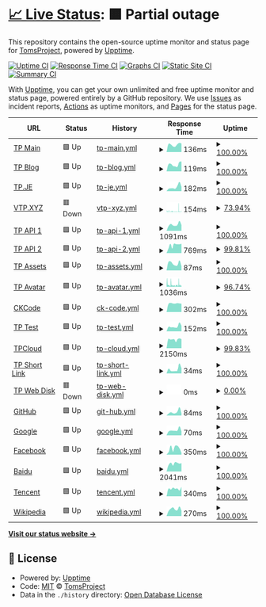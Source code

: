# [📈 Live Status](https://tp-uptime.vercel.app): <!--live status--> **🟧 Partial outage**

This repository contains the open-source uptime monitor and status page for [TomsProject](https://www.projectoms.com/), powered by [Upptime](https://github.com/upptime/upptime).

[![Uptime CI](https://github.com/TomsProject/uptime/workflows/Uptime%20CI/badge.svg)](https://github.com/TomsProject/uptime/actions?query=workflow%3A%22Uptime+CI%22)
[![Response Time CI](https://github.com/TomsProject/uptime/workflows/Response%20Time%20CI/badge.svg)](https://github.com/TomsProject/uptime/actions?query=workflow%3A%22Response+Time+CI%22)
[![Graphs CI](https://github.com/TomsProject/uptime/workflows/Graphs%20CI/badge.svg)](https://github.com/TomsProject/uptime/actions?query=workflow%3A%22Graphs+CI%22)
[![Static Site CI](https://github.com/TomsProject/uptime/workflows/Static%20Site%20CI/badge.svg)](https://github.com/TomsProject/uptime/actions?query=workflow%3A%22Static+Site+CI%22)
[![Summary CI](https://github.com/TomsProject/uptime/workflows/Summary%20CI/badge.svg)](https://github.com/TomsProject/uptime/actions?query=workflow%3A%22Summary+CI%22)

With [Upptime](https://upptime.js.org), you can get your own unlimited and free uptime monitor and status page, powered entirely by a GitHub repository. We use [Issues](https://github.com/TomsProject/uptime/issues) as incident reports, [Actions](https://github.com/TomsProject/uptime/actions) as uptime monitors, and [Pages](https://tp-uptime.vercel.app) for the status page.

<!--start: status pages-->
<!-- This summary is generated by Upptime (https://github.com/upptime/upptime) -->
<!-- Do not edit this manually, your changes will be overwritten -->
<!-- prettier-ignore -->
| URL | Status | History | Response Time | Uptime |
| --- | ------ | ------- | ------------- | ------ |
| <img alt="" src="https://favicons.githubusercontent.com/www.projectoms.com" height="13"> [TP Main](https://www.projectoms.com/pc/) | 🟩 Up | [tp-main.yml](https://github.com/TomsProject/uptime/commits/HEAD/history/tp-main.yml) | <details><summary><img alt="Response time graph" src="./graphs/tp-main/response-time-week.png" height="20"> 136ms</summary><br><a href="https://tp-uptime.vercel.app/history/tp-main"><img alt="Response time 256" src="https://img.shields.io/endpoint?url=https%3A%2F%2Fraw.githubusercontent.com%2FTomsProject%2Fuptime%2FHEAD%2Fapi%2Ftp-main%2Fresponse-time.json"></a><br><a href="https://tp-uptime.vercel.app/history/tp-main"><img alt="24-hour response time 166" src="https://img.shields.io/endpoint?url=https%3A%2F%2Fraw.githubusercontent.com%2FTomsProject%2Fuptime%2FHEAD%2Fapi%2Ftp-main%2Fresponse-time-day.json"></a><br><a href="https://tp-uptime.vercel.app/history/tp-main"><img alt="7-day response time 136" src="https://img.shields.io/endpoint?url=https%3A%2F%2Fraw.githubusercontent.com%2FTomsProject%2Fuptime%2FHEAD%2Fapi%2Ftp-main%2Fresponse-time-week.json"></a><br><a href="https://tp-uptime.vercel.app/history/tp-main"><img alt="30-day response time 165" src="https://img.shields.io/endpoint?url=https%3A%2F%2Fraw.githubusercontent.com%2FTomsProject%2Fuptime%2FHEAD%2Fapi%2Ftp-main%2Fresponse-time-month.json"></a><br><a href="https://tp-uptime.vercel.app/history/tp-main"><img alt="1-year response time 256" src="https://img.shields.io/endpoint?url=https%3A%2F%2Fraw.githubusercontent.com%2FTomsProject%2Fuptime%2FHEAD%2Fapi%2Ftp-main%2Fresponse-time-year.json"></a></details> | <details><summary><a href="https://tp-uptime.vercel.app/history/tp-main">100.00%</a></summary><a href="https://tp-uptime.vercel.app/history/tp-main"><img alt="All-time uptime 99.68%" src="https://img.shields.io/endpoint?url=https%3A%2F%2Fraw.githubusercontent.com%2FTomsProject%2Fuptime%2FHEAD%2Fapi%2Ftp-main%2Fuptime.json"></a><br><a href="https://tp-uptime.vercel.app/history/tp-main"><img alt="24-hour uptime 100.00%" src="https://img.shields.io/endpoint?url=https%3A%2F%2Fraw.githubusercontent.com%2FTomsProject%2Fuptime%2FHEAD%2Fapi%2Ftp-main%2Fuptime-day.json"></a><br><a href="https://tp-uptime.vercel.app/history/tp-main"><img alt="7-day uptime 100.00%" src="https://img.shields.io/endpoint?url=https%3A%2F%2Fraw.githubusercontent.com%2FTomsProject%2Fuptime%2FHEAD%2Fapi%2Ftp-main%2Fuptime-week.json"></a><br><a href="https://tp-uptime.vercel.app/history/tp-main"><img alt="30-day uptime 100.00%" src="https://img.shields.io/endpoint?url=https%3A%2F%2Fraw.githubusercontent.com%2FTomsProject%2Fuptime%2FHEAD%2Fapi%2Ftp-main%2Fuptime-month.json"></a><br><a href="https://tp-uptime.vercel.app/history/tp-main"><img alt="1-year uptime 99.68%" src="https://img.shields.io/endpoint?url=https%3A%2F%2Fraw.githubusercontent.com%2FTomsProject%2Fuptime%2FHEAD%2Fapi%2Ftp-main%2Fuptime-year.json"></a></details>
| <img alt="" src="https://favicons.githubusercontent.com/blog.projectoms.com" height="13"> [TP Blog](https://blog.projectoms.com/) | 🟩 Up | [tp-blog.yml](https://github.com/TomsProject/uptime/commits/HEAD/history/tp-blog.yml) | <details><summary><img alt="Response time graph" src="./graphs/tp-blog/response-time-week.png" height="20"> 119ms</summary><br><a href="https://tp-uptime.vercel.app/history/tp-blog"><img alt="Response time 285" src="https://img.shields.io/endpoint?url=https%3A%2F%2Fraw.githubusercontent.com%2FTomsProject%2Fuptime%2FHEAD%2Fapi%2Ftp-blog%2Fresponse-time.json"></a><br><a href="https://tp-uptime.vercel.app/history/tp-blog"><img alt="24-hour response time 171" src="https://img.shields.io/endpoint?url=https%3A%2F%2Fraw.githubusercontent.com%2FTomsProject%2Fuptime%2FHEAD%2Fapi%2Ftp-blog%2Fresponse-time-day.json"></a><br><a href="https://tp-uptime.vercel.app/history/tp-blog"><img alt="7-day response time 119" src="https://img.shields.io/endpoint?url=https%3A%2F%2Fraw.githubusercontent.com%2FTomsProject%2Fuptime%2FHEAD%2Fapi%2Ftp-blog%2Fresponse-time-week.json"></a><br><a href="https://tp-uptime.vercel.app/history/tp-blog"><img alt="30-day response time 186" src="https://img.shields.io/endpoint?url=https%3A%2F%2Fraw.githubusercontent.com%2FTomsProject%2Fuptime%2FHEAD%2Fapi%2Ftp-blog%2Fresponse-time-month.json"></a><br><a href="https://tp-uptime.vercel.app/history/tp-blog"><img alt="1-year response time 285" src="https://img.shields.io/endpoint?url=https%3A%2F%2Fraw.githubusercontent.com%2FTomsProject%2Fuptime%2FHEAD%2Fapi%2Ftp-blog%2Fresponse-time-year.json"></a></details> | <details><summary><a href="https://tp-uptime.vercel.app/history/tp-blog">100.00%</a></summary><a href="https://tp-uptime.vercel.app/history/tp-blog"><img alt="All-time uptime 99.68%" src="https://img.shields.io/endpoint?url=https%3A%2F%2Fraw.githubusercontent.com%2FTomsProject%2Fuptime%2FHEAD%2Fapi%2Ftp-blog%2Fuptime.json"></a><br><a href="https://tp-uptime.vercel.app/history/tp-blog"><img alt="24-hour uptime 100.00%" src="https://img.shields.io/endpoint?url=https%3A%2F%2Fraw.githubusercontent.com%2FTomsProject%2Fuptime%2FHEAD%2Fapi%2Ftp-blog%2Fuptime-day.json"></a><br><a href="https://tp-uptime.vercel.app/history/tp-blog"><img alt="7-day uptime 100.00%" src="https://img.shields.io/endpoint?url=https%3A%2F%2Fraw.githubusercontent.com%2FTomsProject%2Fuptime%2FHEAD%2Fapi%2Ftp-blog%2Fuptime-week.json"></a><br><a href="https://tp-uptime.vercel.app/history/tp-blog"><img alt="30-day uptime 100.00%" src="https://img.shields.io/endpoint?url=https%3A%2F%2Fraw.githubusercontent.com%2FTomsProject%2Fuptime%2FHEAD%2Fapi%2Ftp-blog%2Fuptime-month.json"></a><br><a href="https://tp-uptime.vercel.app/history/tp-blog"><img alt="1-year uptime 99.68%" src="https://img.shields.io/endpoint?url=https%3A%2F%2Fraw.githubusercontent.com%2FTomsProject%2Fuptime%2FHEAD%2Fapi%2Ftp-blog%2Fuptime-year.json"></a></details>
| <img alt="" src="https://favicons.githubusercontent.com/tp.je" height="13"> [TP.JE](https://tp.je/) | 🟩 Up | [tp-je.yml](https://github.com/TomsProject/uptime/commits/HEAD/history/tp-je.yml) | <details><summary><img alt="Response time graph" src="./graphs/tp-je/response-time-week.png" height="20"> 182ms</summary><br><a href="https://tp-uptime.vercel.app/history/tp-je"><img alt="Response time 211" src="https://img.shields.io/endpoint?url=https%3A%2F%2Fraw.githubusercontent.com%2FTomsProject%2Fuptime%2FHEAD%2Fapi%2Ftp-je%2Fresponse-time.json"></a><br><a href="https://tp-uptime.vercel.app/history/tp-je"><img alt="24-hour response time 358" src="https://img.shields.io/endpoint?url=https%3A%2F%2Fraw.githubusercontent.com%2FTomsProject%2Fuptime%2FHEAD%2Fapi%2Ftp-je%2Fresponse-time-day.json"></a><br><a href="https://tp-uptime.vercel.app/history/tp-je"><img alt="7-day response time 182" src="https://img.shields.io/endpoint?url=https%3A%2F%2Fraw.githubusercontent.com%2FTomsProject%2Fuptime%2FHEAD%2Fapi%2Ftp-je%2Fresponse-time-week.json"></a><br><a href="https://tp-uptime.vercel.app/history/tp-je"><img alt="30-day response time 162" src="https://img.shields.io/endpoint?url=https%3A%2F%2Fraw.githubusercontent.com%2FTomsProject%2Fuptime%2FHEAD%2Fapi%2Ftp-je%2Fresponse-time-month.json"></a><br><a href="https://tp-uptime.vercel.app/history/tp-je"><img alt="1-year response time 211" src="https://img.shields.io/endpoint?url=https%3A%2F%2Fraw.githubusercontent.com%2FTomsProject%2Fuptime%2FHEAD%2Fapi%2Ftp-je%2Fresponse-time-year.json"></a></details> | <details><summary><a href="https://tp-uptime.vercel.app/history/tp-je">100.00%</a></summary><a href="https://tp-uptime.vercel.app/history/tp-je"><img alt="All-time uptime 99.98%" src="https://img.shields.io/endpoint?url=https%3A%2F%2Fraw.githubusercontent.com%2FTomsProject%2Fuptime%2FHEAD%2Fapi%2Ftp-je%2Fuptime.json"></a><br><a href="https://tp-uptime.vercel.app/history/tp-je"><img alt="24-hour uptime 100.00%" src="https://img.shields.io/endpoint?url=https%3A%2F%2Fraw.githubusercontent.com%2FTomsProject%2Fuptime%2FHEAD%2Fapi%2Ftp-je%2Fuptime-day.json"></a><br><a href="https://tp-uptime.vercel.app/history/tp-je"><img alt="7-day uptime 100.00%" src="https://img.shields.io/endpoint?url=https%3A%2F%2Fraw.githubusercontent.com%2FTomsProject%2Fuptime%2FHEAD%2Fapi%2Ftp-je%2Fuptime-week.json"></a><br><a href="https://tp-uptime.vercel.app/history/tp-je"><img alt="30-day uptime 100.00%" src="https://img.shields.io/endpoint?url=https%3A%2F%2Fraw.githubusercontent.com%2FTomsProject%2Fuptime%2FHEAD%2Fapi%2Ftp-je%2Fuptime-month.json"></a><br><a href="https://tp-uptime.vercel.app/history/tp-je"><img alt="1-year uptime 99.98%" src="https://img.shields.io/endpoint?url=https%3A%2F%2Fraw.githubusercontent.com%2FTomsProject%2Fuptime%2FHEAD%2Fapi%2Ftp-je%2Fuptime-year.json"></a></details>
| <img alt="" src="https://favicons.githubusercontent.com/vtp.xyz" height="13"> [VTP.XYZ](https://vtp.xyz/) | 🟥 Down | [vtp-xyz.yml](https://github.com/TomsProject/uptime/commits/HEAD/history/vtp-xyz.yml) | <details><summary><img alt="Response time graph" src="./graphs/vtp-xyz/response-time-week.png" height="20"> 154ms</summary><br><a href="https://tp-uptime.vercel.app/history/vtp-xyz"><img alt="Response time 193" src="https://img.shields.io/endpoint?url=https%3A%2F%2Fraw.githubusercontent.com%2FTomsProject%2Fuptime%2FHEAD%2Fapi%2Fvtp-xyz%2Fresponse-time.json"></a><br><a href="https://tp-uptime.vercel.app/history/vtp-xyz"><img alt="24-hour response time 160" src="https://img.shields.io/endpoint?url=https%3A%2F%2Fraw.githubusercontent.com%2FTomsProject%2Fuptime%2FHEAD%2Fapi%2Fvtp-xyz%2Fresponse-time-day.json"></a><br><a href="https://tp-uptime.vercel.app/history/vtp-xyz"><img alt="7-day response time 154" src="https://img.shields.io/endpoint?url=https%3A%2F%2Fraw.githubusercontent.com%2FTomsProject%2Fuptime%2FHEAD%2Fapi%2Fvtp-xyz%2Fresponse-time-week.json"></a><br><a href="https://tp-uptime.vercel.app/history/vtp-xyz"><img alt="30-day response time 123" src="https://img.shields.io/endpoint?url=https%3A%2F%2Fraw.githubusercontent.com%2FTomsProject%2Fuptime%2FHEAD%2Fapi%2Fvtp-xyz%2Fresponse-time-month.json"></a><br><a href="https://tp-uptime.vercel.app/history/vtp-xyz"><img alt="1-year response time 193" src="https://img.shields.io/endpoint?url=https%3A%2F%2Fraw.githubusercontent.com%2FTomsProject%2Fuptime%2FHEAD%2Fapi%2Fvtp-xyz%2Fresponse-time-year.json"></a></details> | <details><summary><a href="https://tp-uptime.vercel.app/history/vtp-xyz">73.94%</a></summary><a href="https://tp-uptime.vercel.app/history/vtp-xyz"><img alt="All-time uptime 98.93%" src="https://img.shields.io/endpoint?url=https%3A%2F%2Fraw.githubusercontent.com%2FTomsProject%2Fuptime%2FHEAD%2Fapi%2Fvtp-xyz%2Fuptime.json"></a><br><a href="https://tp-uptime.vercel.app/history/vtp-xyz"><img alt="24-hour uptime 83.73%" src="https://img.shields.io/endpoint?url=https%3A%2F%2Fraw.githubusercontent.com%2FTomsProject%2Fuptime%2FHEAD%2Fapi%2Fvtp-xyz%2Fuptime-day.json"></a><br><a href="https://tp-uptime.vercel.app/history/vtp-xyz"><img alt="7-day uptime 73.94%" src="https://img.shields.io/endpoint?url=https%3A%2F%2Fraw.githubusercontent.com%2FTomsProject%2Fuptime%2FHEAD%2Fapi%2Fvtp-xyz%2Fuptime-week.json"></a><br><a href="https://tp-uptime.vercel.app/history/vtp-xyz"><img alt="30-day uptime 91.53%" src="https://img.shields.io/endpoint?url=https%3A%2F%2Fraw.githubusercontent.com%2FTomsProject%2Fuptime%2FHEAD%2Fapi%2Fvtp-xyz%2Fuptime-month.json"></a><br><a href="https://tp-uptime.vercel.app/history/vtp-xyz"><img alt="1-year uptime 98.93%" src="https://img.shields.io/endpoint?url=https%3A%2F%2Fraw.githubusercontent.com%2FTomsProject%2Fuptime%2FHEAD%2Fapi%2Fvtp-xyz%2Fuptime-year.json"></a></details>
| <img alt="" src="https://favicons.githubusercontent.com/api.projectoms.com" height="13"> [TP API 1](https://api.projectoms.com/) | 🟩 Up | [tp-api-1.yml](https://github.com/TomsProject/uptime/commits/HEAD/history/tp-api-1.yml) | <details><summary><img alt="Response time graph" src="./graphs/tp-api-1/response-time-week.png" height="20"> 1091ms</summary><br><a href="https://tp-uptime.vercel.app/history/tp-api-1"><img alt="Response time 1606" src="https://img.shields.io/endpoint?url=https%3A%2F%2Fraw.githubusercontent.com%2FTomsProject%2Fuptime%2FHEAD%2Fapi%2Ftp-api-1%2Fresponse-time.json"></a><br><a href="https://tp-uptime.vercel.app/history/tp-api-1"><img alt="24-hour response time 852" src="https://img.shields.io/endpoint?url=https%3A%2F%2Fraw.githubusercontent.com%2FTomsProject%2Fuptime%2FHEAD%2Fapi%2Ftp-api-1%2Fresponse-time-day.json"></a><br><a href="https://tp-uptime.vercel.app/history/tp-api-1"><img alt="7-day response time 1091" src="https://img.shields.io/endpoint?url=https%3A%2F%2Fraw.githubusercontent.com%2FTomsProject%2Fuptime%2FHEAD%2Fapi%2Ftp-api-1%2Fresponse-time-week.json"></a><br><a href="https://tp-uptime.vercel.app/history/tp-api-1"><img alt="30-day response time 1045" src="https://img.shields.io/endpoint?url=https%3A%2F%2Fraw.githubusercontent.com%2FTomsProject%2Fuptime%2FHEAD%2Fapi%2Ftp-api-1%2Fresponse-time-month.json"></a><br><a href="https://tp-uptime.vercel.app/history/tp-api-1"><img alt="1-year response time 1606" src="https://img.shields.io/endpoint?url=https%3A%2F%2Fraw.githubusercontent.com%2FTomsProject%2Fuptime%2FHEAD%2Fapi%2Ftp-api-1%2Fresponse-time-year.json"></a></details> | <details><summary><a href="https://tp-uptime.vercel.app/history/tp-api-1">100.00%</a></summary><a href="https://tp-uptime.vercel.app/history/tp-api-1"><img alt="All-time uptime 99.63%" src="https://img.shields.io/endpoint?url=https%3A%2F%2Fraw.githubusercontent.com%2FTomsProject%2Fuptime%2FHEAD%2Fapi%2Ftp-api-1%2Fuptime.json"></a><br><a href="https://tp-uptime.vercel.app/history/tp-api-1"><img alt="24-hour uptime 100.00%" src="https://img.shields.io/endpoint?url=https%3A%2F%2Fraw.githubusercontent.com%2FTomsProject%2Fuptime%2FHEAD%2Fapi%2Ftp-api-1%2Fuptime-day.json"></a><br><a href="https://tp-uptime.vercel.app/history/tp-api-1"><img alt="7-day uptime 100.00%" src="https://img.shields.io/endpoint?url=https%3A%2F%2Fraw.githubusercontent.com%2FTomsProject%2Fuptime%2FHEAD%2Fapi%2Ftp-api-1%2Fuptime-week.json"></a><br><a href="https://tp-uptime.vercel.app/history/tp-api-1"><img alt="30-day uptime 100.00%" src="https://img.shields.io/endpoint?url=https%3A%2F%2Fraw.githubusercontent.com%2FTomsProject%2Fuptime%2FHEAD%2Fapi%2Ftp-api-1%2Fuptime-month.json"></a><br><a href="https://tp-uptime.vercel.app/history/tp-api-1"><img alt="1-year uptime 99.63%" src="https://img.shields.io/endpoint?url=https%3A%2F%2Fraw.githubusercontent.com%2FTomsProject%2Fuptime%2FHEAD%2Fapi%2Ftp-api-1%2Fuptime-year.json"></a></details>
| <img alt="" src="https://favicons.githubusercontent.com/api1.projectoms.com" height="13"> [TP API 2](https://api1.projectoms.com/) | 🟩 Up | [tp-api-2.yml](https://github.com/TomsProject/uptime/commits/HEAD/history/tp-api-2.yml) | <details><summary><img alt="Response time graph" src="./graphs/tp-api-2/response-time-week.png" height="20"> 769ms</summary><br><a href="https://tp-uptime.vercel.app/history/tp-api-2"><img alt="Response time 887" src="https://img.shields.io/endpoint?url=https%3A%2F%2Fraw.githubusercontent.com%2FTomsProject%2Fuptime%2FHEAD%2Fapi%2Ftp-api-2%2Fresponse-time.json"></a><br><a href="https://tp-uptime.vercel.app/history/tp-api-2"><img alt="24-hour response time 839" src="https://img.shields.io/endpoint?url=https%3A%2F%2Fraw.githubusercontent.com%2FTomsProject%2Fuptime%2FHEAD%2Fapi%2Ftp-api-2%2Fresponse-time-day.json"></a><br><a href="https://tp-uptime.vercel.app/history/tp-api-2"><img alt="7-day response time 769" src="https://img.shields.io/endpoint?url=https%3A%2F%2Fraw.githubusercontent.com%2FTomsProject%2Fuptime%2FHEAD%2Fapi%2Ftp-api-2%2Fresponse-time-week.json"></a><br><a href="https://tp-uptime.vercel.app/history/tp-api-2"><img alt="30-day response time 766" src="https://img.shields.io/endpoint?url=https%3A%2F%2Fraw.githubusercontent.com%2FTomsProject%2Fuptime%2FHEAD%2Fapi%2Ftp-api-2%2Fresponse-time-month.json"></a><br><a href="https://tp-uptime.vercel.app/history/tp-api-2"><img alt="1-year response time 887" src="https://img.shields.io/endpoint?url=https%3A%2F%2Fraw.githubusercontent.com%2FTomsProject%2Fuptime%2FHEAD%2Fapi%2Ftp-api-2%2Fresponse-time-year.json"></a></details> | <details><summary><a href="https://tp-uptime.vercel.app/history/tp-api-2">99.81%</a></summary><a href="https://tp-uptime.vercel.app/history/tp-api-2"><img alt="All-time uptime 99.98%" src="https://img.shields.io/endpoint?url=https%3A%2F%2Fraw.githubusercontent.com%2FTomsProject%2Fuptime%2FHEAD%2Fapi%2Ftp-api-2%2Fuptime.json"></a><br><a href="https://tp-uptime.vercel.app/history/tp-api-2"><img alt="24-hour uptime 100.00%" src="https://img.shields.io/endpoint?url=https%3A%2F%2Fraw.githubusercontent.com%2FTomsProject%2Fuptime%2FHEAD%2Fapi%2Ftp-api-2%2Fuptime-day.json"></a><br><a href="https://tp-uptime.vercel.app/history/tp-api-2"><img alt="7-day uptime 99.81%" src="https://img.shields.io/endpoint?url=https%3A%2F%2Fraw.githubusercontent.com%2FTomsProject%2Fuptime%2FHEAD%2Fapi%2Ftp-api-2%2Fuptime-week.json"></a><br><a href="https://tp-uptime.vercel.app/history/tp-api-2"><img alt="30-day uptime 99.96%" src="https://img.shields.io/endpoint?url=https%3A%2F%2Fraw.githubusercontent.com%2FTomsProject%2Fuptime%2FHEAD%2Fapi%2Ftp-api-2%2Fuptime-month.json"></a><br><a href="https://tp-uptime.vercel.app/history/tp-api-2"><img alt="1-year uptime 99.98%" src="https://img.shields.io/endpoint?url=https%3A%2F%2Fraw.githubusercontent.com%2FTomsProject%2Fuptime%2FHEAD%2Fapi%2Ftp-api-2%2Fuptime-year.json"></a></details>
| <img alt="" src="https://favicons.githubusercontent.com/assets.projectoms.com" height="13"> [TP Assets](https://assets.projectoms.com/) | 🟩 Up | [tp-assets.yml](https://github.com/TomsProject/uptime/commits/HEAD/history/tp-assets.yml) | <details><summary><img alt="Response time graph" src="./graphs/tp-assets/response-time-week.png" height="20"> 87ms</summary><br><a href="https://tp-uptime.vercel.app/history/tp-assets"><img alt="Response time 177" src="https://img.shields.io/endpoint?url=https%3A%2F%2Fraw.githubusercontent.com%2FTomsProject%2Fuptime%2FHEAD%2Fapi%2Ftp-assets%2Fresponse-time.json"></a><br><a href="https://tp-uptime.vercel.app/history/tp-assets"><img alt="24-hour response time 153" src="https://img.shields.io/endpoint?url=https%3A%2F%2Fraw.githubusercontent.com%2FTomsProject%2Fuptime%2FHEAD%2Fapi%2Ftp-assets%2Fresponse-time-day.json"></a><br><a href="https://tp-uptime.vercel.app/history/tp-assets"><img alt="7-day response time 87" src="https://img.shields.io/endpoint?url=https%3A%2F%2Fraw.githubusercontent.com%2FTomsProject%2Fuptime%2FHEAD%2Fapi%2Ftp-assets%2Fresponse-time-week.json"></a><br><a href="https://tp-uptime.vercel.app/history/tp-assets"><img alt="30-day response time 107" src="https://img.shields.io/endpoint?url=https%3A%2F%2Fraw.githubusercontent.com%2FTomsProject%2Fuptime%2FHEAD%2Fapi%2Ftp-assets%2Fresponse-time-month.json"></a><br><a href="https://tp-uptime.vercel.app/history/tp-assets"><img alt="1-year response time 177" src="https://img.shields.io/endpoint?url=https%3A%2F%2Fraw.githubusercontent.com%2FTomsProject%2Fuptime%2FHEAD%2Fapi%2Ftp-assets%2Fresponse-time-year.json"></a></details> | <details><summary><a href="https://tp-uptime.vercel.app/history/tp-assets">100.00%</a></summary><a href="https://tp-uptime.vercel.app/history/tp-assets"><img alt="All-time uptime 99.83%" src="https://img.shields.io/endpoint?url=https%3A%2F%2Fraw.githubusercontent.com%2FTomsProject%2Fuptime%2FHEAD%2Fapi%2Ftp-assets%2Fuptime.json"></a><br><a href="https://tp-uptime.vercel.app/history/tp-assets"><img alt="24-hour uptime 100.00%" src="https://img.shields.io/endpoint?url=https%3A%2F%2Fraw.githubusercontent.com%2FTomsProject%2Fuptime%2FHEAD%2Fapi%2Ftp-assets%2Fuptime-day.json"></a><br><a href="https://tp-uptime.vercel.app/history/tp-assets"><img alt="7-day uptime 100.00%" src="https://img.shields.io/endpoint?url=https%3A%2F%2Fraw.githubusercontent.com%2FTomsProject%2Fuptime%2FHEAD%2Fapi%2Ftp-assets%2Fuptime-week.json"></a><br><a href="https://tp-uptime.vercel.app/history/tp-assets"><img alt="30-day uptime 100.00%" src="https://img.shields.io/endpoint?url=https%3A%2F%2Fraw.githubusercontent.com%2FTomsProject%2Fuptime%2FHEAD%2Fapi%2Ftp-assets%2Fuptime-month.json"></a><br><a href="https://tp-uptime.vercel.app/history/tp-assets"><img alt="1-year uptime 99.83%" src="https://img.shields.io/endpoint?url=https%3A%2F%2Fraw.githubusercontent.com%2FTomsProject%2Fuptime%2FHEAD%2Fapi%2Ftp-assets%2Fuptime-year.json"></a></details>
| <img alt="" src="https://favicons.githubusercontent.com/avatar.vtp.xyz" height="13"> [TP Avatar](https://avatar.vtp.xyz/) | 🟩 Up | [tp-avatar.yml](https://github.com/TomsProject/uptime/commits/HEAD/history/tp-avatar.yml) | <details><summary><img alt="Response time graph" src="./graphs/tp-avatar/response-time-week.png" height="20"> 1036ms</summary><br><a href="https://tp-uptime.vercel.app/history/tp-avatar"><img alt="Response time 591" src="https://img.shields.io/endpoint?url=https%3A%2F%2Fraw.githubusercontent.com%2FTomsProject%2Fuptime%2FHEAD%2Fapi%2Ftp-avatar%2Fresponse-time.json"></a><br><a href="https://tp-uptime.vercel.app/history/tp-avatar"><img alt="24-hour response time 355" src="https://img.shields.io/endpoint?url=https%3A%2F%2Fraw.githubusercontent.com%2FTomsProject%2Fuptime%2FHEAD%2Fapi%2Ftp-avatar%2Fresponse-time-day.json"></a><br><a href="https://tp-uptime.vercel.app/history/tp-avatar"><img alt="7-day response time 1036" src="https://img.shields.io/endpoint?url=https%3A%2F%2Fraw.githubusercontent.com%2FTomsProject%2Fuptime%2FHEAD%2Fapi%2Ftp-avatar%2Fresponse-time-week.json"></a><br><a href="https://tp-uptime.vercel.app/history/tp-avatar"><img alt="30-day response time 954" src="https://img.shields.io/endpoint?url=https%3A%2F%2Fraw.githubusercontent.com%2FTomsProject%2Fuptime%2FHEAD%2Fapi%2Ftp-avatar%2Fresponse-time-month.json"></a><br><a href="https://tp-uptime.vercel.app/history/tp-avatar"><img alt="1-year response time 591" src="https://img.shields.io/endpoint?url=https%3A%2F%2Fraw.githubusercontent.com%2FTomsProject%2Fuptime%2FHEAD%2Fapi%2Ftp-avatar%2Fresponse-time-year.json"></a></details> | <details><summary><a href="https://tp-uptime.vercel.app/history/tp-avatar">96.74%</a></summary><a href="https://tp-uptime.vercel.app/history/tp-avatar"><img alt="All-time uptime 99.33%" src="https://img.shields.io/endpoint?url=https%3A%2F%2Fraw.githubusercontent.com%2FTomsProject%2Fuptime%2FHEAD%2Fapi%2Ftp-avatar%2Fuptime.json"></a><br><a href="https://tp-uptime.vercel.app/history/tp-avatar"><img alt="24-hour uptime 100.00%" src="https://img.shields.io/endpoint?url=https%3A%2F%2Fraw.githubusercontent.com%2FTomsProject%2Fuptime%2FHEAD%2Fapi%2Ftp-avatar%2Fuptime-day.json"></a><br><a href="https://tp-uptime.vercel.app/history/tp-avatar"><img alt="7-day uptime 96.74%" src="https://img.shields.io/endpoint?url=https%3A%2F%2Fraw.githubusercontent.com%2FTomsProject%2Fuptime%2FHEAD%2Fapi%2Ftp-avatar%2Fuptime-week.json"></a><br><a href="https://tp-uptime.vercel.app/history/tp-avatar"><img alt="30-day uptime 97.20%" src="https://img.shields.io/endpoint?url=https%3A%2F%2Fraw.githubusercontent.com%2FTomsProject%2Fuptime%2FHEAD%2Fapi%2Ftp-avatar%2Fuptime-month.json"></a><br><a href="https://tp-uptime.vercel.app/history/tp-avatar"><img alt="1-year uptime 99.33%" src="https://img.shields.io/endpoint?url=https%3A%2F%2Fraw.githubusercontent.com%2FTomsProject%2Fuptime%2FHEAD%2Fapi%2Ftp-avatar%2Fuptime-year.json"></a></details>
| <img alt="" src="https://favicons.githubusercontent.com/www.ckbctc.com" height="13"> [CKCode](https://www.ckbctc.com/) | 🟩 Up | [ck-code.yml](https://github.com/TomsProject/uptime/commits/HEAD/history/ck-code.yml) | <details><summary><img alt="Response time graph" src="./graphs/ck-code/response-time-week.png" height="20"> 302ms</summary><br><a href="https://tp-uptime.vercel.app/history/ck-code"><img alt="Response time 691" src="https://img.shields.io/endpoint?url=https%3A%2F%2Fraw.githubusercontent.com%2FTomsProject%2Fuptime%2FHEAD%2Fapi%2Fck-code%2Fresponse-time.json"></a><br><a href="https://tp-uptime.vercel.app/history/ck-code"><img alt="24-hour response time 315" src="https://img.shields.io/endpoint?url=https%3A%2F%2Fraw.githubusercontent.com%2FTomsProject%2Fuptime%2FHEAD%2Fapi%2Fck-code%2Fresponse-time-day.json"></a><br><a href="https://tp-uptime.vercel.app/history/ck-code"><img alt="7-day response time 302" src="https://img.shields.io/endpoint?url=https%3A%2F%2Fraw.githubusercontent.com%2FTomsProject%2Fuptime%2FHEAD%2Fapi%2Fck-code%2Fresponse-time-week.json"></a><br><a href="https://tp-uptime.vercel.app/history/ck-code"><img alt="30-day response time 341" src="https://img.shields.io/endpoint?url=https%3A%2F%2Fraw.githubusercontent.com%2FTomsProject%2Fuptime%2FHEAD%2Fapi%2Fck-code%2Fresponse-time-month.json"></a><br><a href="https://tp-uptime.vercel.app/history/ck-code"><img alt="1-year response time 691" src="https://img.shields.io/endpoint?url=https%3A%2F%2Fraw.githubusercontent.com%2FTomsProject%2Fuptime%2FHEAD%2Fapi%2Fck-code%2Fresponse-time-year.json"></a></details> | <details><summary><a href="https://tp-uptime.vercel.app/history/ck-code">100.00%</a></summary><a href="https://tp-uptime.vercel.app/history/ck-code"><img alt="All-time uptime 99.99%" src="https://img.shields.io/endpoint?url=https%3A%2F%2Fraw.githubusercontent.com%2FTomsProject%2Fuptime%2FHEAD%2Fapi%2Fck-code%2Fuptime.json"></a><br><a href="https://tp-uptime.vercel.app/history/ck-code"><img alt="24-hour uptime 100.00%" src="https://img.shields.io/endpoint?url=https%3A%2F%2Fraw.githubusercontent.com%2FTomsProject%2Fuptime%2FHEAD%2Fapi%2Fck-code%2Fuptime-day.json"></a><br><a href="https://tp-uptime.vercel.app/history/ck-code"><img alt="7-day uptime 100.00%" src="https://img.shields.io/endpoint?url=https%3A%2F%2Fraw.githubusercontent.com%2FTomsProject%2Fuptime%2FHEAD%2Fapi%2Fck-code%2Fuptime-week.json"></a><br><a href="https://tp-uptime.vercel.app/history/ck-code"><img alt="30-day uptime 100.00%" src="https://img.shields.io/endpoint?url=https%3A%2F%2Fraw.githubusercontent.com%2FTomsProject%2Fuptime%2FHEAD%2Fapi%2Fck-code%2Fuptime-month.json"></a><br><a href="https://tp-uptime.vercel.app/history/ck-code"><img alt="1-year uptime 99.99%" src="https://img.shields.io/endpoint?url=https%3A%2F%2Fraw.githubusercontent.com%2FTomsProject%2Fuptime%2FHEAD%2Fapi%2Fck-code%2Fuptime-year.json"></a></details>
| <img alt="" src="https://favicons.githubusercontent.com/test.projectoms.com" height="13"> [TP Test](https://test.projectoms.com/) | 🟩 Up | [tp-test.yml](https://github.com/TomsProject/uptime/commits/HEAD/history/tp-test.yml) | <details><summary><img alt="Response time graph" src="./graphs/tp-test/response-time-week.png" height="20"> 152ms</summary><br><a href="https://tp-uptime.vercel.app/history/tp-test"><img alt="Response time 240" src="https://img.shields.io/endpoint?url=https%3A%2F%2Fraw.githubusercontent.com%2FTomsProject%2Fuptime%2FHEAD%2Fapi%2Ftp-test%2Fresponse-time.json"></a><br><a href="https://tp-uptime.vercel.app/history/tp-test"><img alt="24-hour response time 180" src="https://img.shields.io/endpoint?url=https%3A%2F%2Fraw.githubusercontent.com%2FTomsProject%2Fuptime%2FHEAD%2Fapi%2Ftp-test%2Fresponse-time-day.json"></a><br><a href="https://tp-uptime.vercel.app/history/tp-test"><img alt="7-day response time 152" src="https://img.shields.io/endpoint?url=https%3A%2F%2Fraw.githubusercontent.com%2FTomsProject%2Fuptime%2FHEAD%2Fapi%2Ftp-test%2Fresponse-time-week.json"></a><br><a href="https://tp-uptime.vercel.app/history/tp-test"><img alt="30-day response time 194" src="https://img.shields.io/endpoint?url=https%3A%2F%2Fraw.githubusercontent.com%2FTomsProject%2Fuptime%2FHEAD%2Fapi%2Ftp-test%2Fresponse-time-month.json"></a><br><a href="https://tp-uptime.vercel.app/history/tp-test"><img alt="1-year response time 240" src="https://img.shields.io/endpoint?url=https%3A%2F%2Fraw.githubusercontent.com%2FTomsProject%2Fuptime%2FHEAD%2Fapi%2Ftp-test%2Fresponse-time-year.json"></a></details> | <details><summary><a href="https://tp-uptime.vercel.app/history/tp-test">100.00%</a></summary><a href="https://tp-uptime.vercel.app/history/tp-test"><img alt="All-time uptime 100.00%" src="https://img.shields.io/endpoint?url=https%3A%2F%2Fraw.githubusercontent.com%2FTomsProject%2Fuptime%2FHEAD%2Fapi%2Ftp-test%2Fuptime.json"></a><br><a href="https://tp-uptime.vercel.app/history/tp-test"><img alt="24-hour uptime 100.00%" src="https://img.shields.io/endpoint?url=https%3A%2F%2Fraw.githubusercontent.com%2FTomsProject%2Fuptime%2FHEAD%2Fapi%2Ftp-test%2Fuptime-day.json"></a><br><a href="https://tp-uptime.vercel.app/history/tp-test"><img alt="7-day uptime 100.00%" src="https://img.shields.io/endpoint?url=https%3A%2F%2Fraw.githubusercontent.com%2FTomsProject%2Fuptime%2FHEAD%2Fapi%2Ftp-test%2Fuptime-week.json"></a><br><a href="https://tp-uptime.vercel.app/history/tp-test"><img alt="30-day uptime 100.00%" src="https://img.shields.io/endpoint?url=https%3A%2F%2Fraw.githubusercontent.com%2FTomsProject%2Fuptime%2FHEAD%2Fapi%2Ftp-test%2Fuptime-month.json"></a><br><a href="https://tp-uptime.vercel.app/history/tp-test"><img alt="1-year uptime 100.00%" src="https://img.shields.io/endpoint?url=https%3A%2F%2Fraw.githubusercontent.com%2FTomsProject%2Fuptime%2FHEAD%2Fapi%2Ftp-test%2Fuptime-year.json"></a></details>
| <img alt="" src="https://favicons.githubusercontent.com/cloud.tp.je" height="13"> [TPCloud](https://cloud.tp.je/) | 🟩 Up | [tp-cloud.yml](https://github.com/TomsProject/uptime/commits/HEAD/history/tp-cloud.yml) | <details><summary><img alt="Response time graph" src="./graphs/tp-cloud/response-time-week.png" height="20"> 2150ms</summary><br><a href="https://tp-uptime.vercel.app/history/tp-cloud"><img alt="Response time 2554" src="https://img.shields.io/endpoint?url=https%3A%2F%2Fraw.githubusercontent.com%2FTomsProject%2Fuptime%2FHEAD%2Fapi%2Ftp-cloud%2Fresponse-time.json"></a><br><a href="https://tp-uptime.vercel.app/history/tp-cloud"><img alt="24-hour response time 2182" src="https://img.shields.io/endpoint?url=https%3A%2F%2Fraw.githubusercontent.com%2FTomsProject%2Fuptime%2FHEAD%2Fapi%2Ftp-cloud%2Fresponse-time-day.json"></a><br><a href="https://tp-uptime.vercel.app/history/tp-cloud"><img alt="7-day response time 2150" src="https://img.shields.io/endpoint?url=https%3A%2F%2Fraw.githubusercontent.com%2FTomsProject%2Fuptime%2FHEAD%2Fapi%2Ftp-cloud%2Fresponse-time-week.json"></a><br><a href="https://tp-uptime.vercel.app/history/tp-cloud"><img alt="30-day response time 2739" src="https://img.shields.io/endpoint?url=https%3A%2F%2Fraw.githubusercontent.com%2FTomsProject%2Fuptime%2FHEAD%2Fapi%2Ftp-cloud%2Fresponse-time-month.json"></a><br><a href="https://tp-uptime.vercel.app/history/tp-cloud"><img alt="1-year response time 2554" src="https://img.shields.io/endpoint?url=https%3A%2F%2Fraw.githubusercontent.com%2FTomsProject%2Fuptime%2FHEAD%2Fapi%2Ftp-cloud%2Fresponse-time-year.json"></a></details> | <details><summary><a href="https://tp-uptime.vercel.app/history/tp-cloud">99.83%</a></summary><a href="https://tp-uptime.vercel.app/history/tp-cloud"><img alt="All-time uptime 75.39%" src="https://img.shields.io/endpoint?url=https%3A%2F%2Fraw.githubusercontent.com%2FTomsProject%2Fuptime%2FHEAD%2Fapi%2Ftp-cloud%2Fuptime.json"></a><br><a href="https://tp-uptime.vercel.app/history/tp-cloud"><img alt="24-hour uptime 100.00%" src="https://img.shields.io/endpoint?url=https%3A%2F%2Fraw.githubusercontent.com%2FTomsProject%2Fuptime%2FHEAD%2Fapi%2Ftp-cloud%2Fuptime-day.json"></a><br><a href="https://tp-uptime.vercel.app/history/tp-cloud"><img alt="7-day uptime 99.83%" src="https://img.shields.io/endpoint?url=https%3A%2F%2Fraw.githubusercontent.com%2FTomsProject%2Fuptime%2FHEAD%2Fapi%2Ftp-cloud%2Fuptime-week.json"></a><br><a href="https://tp-uptime.vercel.app/history/tp-cloud"><img alt="30-day uptime 99.96%" src="https://img.shields.io/endpoint?url=https%3A%2F%2Fraw.githubusercontent.com%2FTomsProject%2Fuptime%2FHEAD%2Fapi%2Ftp-cloud%2Fuptime-month.json"></a><br><a href="https://tp-uptime.vercel.app/history/tp-cloud"><img alt="1-year uptime 75.39%" src="https://img.shields.io/endpoint?url=https%3A%2F%2Fraw.githubusercontent.com%2FTomsProject%2Fuptime%2FHEAD%2Fapi%2Ftp-cloud%2Fuptime-year.json"></a></details>
| <img alt="" src="https://favicons.githubusercontent.com/s.tp.je" height="13"> [TP Short Link](https://s.tp.je/) | 🟩 Up | [tp-short-link.yml](https://github.com/TomsProject/uptime/commits/HEAD/history/tp-short-link.yml) | <details><summary><img alt="Response time graph" src="./graphs/tp-short-link/response-time-week.png" height="20"> 34ms</summary><br><a href="https://tp-uptime.vercel.app/history/tp-short-link"><img alt="Response time 243" src="https://img.shields.io/endpoint?url=https%3A%2F%2Fraw.githubusercontent.com%2FTomsProject%2Fuptime%2FHEAD%2Fapi%2Ftp-short-link%2Fresponse-time.json"></a><br><a href="https://tp-uptime.vercel.app/history/tp-short-link"><img alt="24-hour response time 19" src="https://img.shields.io/endpoint?url=https%3A%2F%2Fraw.githubusercontent.com%2FTomsProject%2Fuptime%2FHEAD%2Fapi%2Ftp-short-link%2Fresponse-time-day.json"></a><br><a href="https://tp-uptime.vercel.app/history/tp-short-link"><img alt="7-day response time 34" src="https://img.shields.io/endpoint?url=https%3A%2F%2Fraw.githubusercontent.com%2FTomsProject%2Fuptime%2FHEAD%2Fapi%2Ftp-short-link%2Fresponse-time-week.json"></a><br><a href="https://tp-uptime.vercel.app/history/tp-short-link"><img alt="30-day response time 46" src="https://img.shields.io/endpoint?url=https%3A%2F%2Fraw.githubusercontent.com%2FTomsProject%2Fuptime%2FHEAD%2Fapi%2Ftp-short-link%2Fresponse-time-month.json"></a><br><a href="https://tp-uptime.vercel.app/history/tp-short-link"><img alt="1-year response time 243" src="https://img.shields.io/endpoint?url=https%3A%2F%2Fraw.githubusercontent.com%2FTomsProject%2Fuptime%2FHEAD%2Fapi%2Ftp-short-link%2Fresponse-time-year.json"></a></details> | <details><summary><a href="https://tp-uptime.vercel.app/history/tp-short-link">100.00%</a></summary><a href="https://tp-uptime.vercel.app/history/tp-short-link"><img alt="All-time uptime 99.92%" src="https://img.shields.io/endpoint?url=https%3A%2F%2Fraw.githubusercontent.com%2FTomsProject%2Fuptime%2FHEAD%2Fapi%2Ftp-short-link%2Fuptime.json"></a><br><a href="https://tp-uptime.vercel.app/history/tp-short-link"><img alt="24-hour uptime 100.00%" src="https://img.shields.io/endpoint?url=https%3A%2F%2Fraw.githubusercontent.com%2FTomsProject%2Fuptime%2FHEAD%2Fapi%2Ftp-short-link%2Fuptime-day.json"></a><br><a href="https://tp-uptime.vercel.app/history/tp-short-link"><img alt="7-day uptime 100.00%" src="https://img.shields.io/endpoint?url=https%3A%2F%2Fraw.githubusercontent.com%2FTomsProject%2Fuptime%2FHEAD%2Fapi%2Ftp-short-link%2Fuptime-week.json"></a><br><a href="https://tp-uptime.vercel.app/history/tp-short-link"><img alt="30-day uptime 100.00%" src="https://img.shields.io/endpoint?url=https%3A%2F%2Fraw.githubusercontent.com%2FTomsProject%2Fuptime%2FHEAD%2Fapi%2Ftp-short-link%2Fuptime-month.json"></a><br><a href="https://tp-uptime.vercel.app/history/tp-short-link"><img alt="1-year uptime 99.92%" src="https://img.shields.io/endpoint?url=https%3A%2F%2Fraw.githubusercontent.com%2FTomsProject%2Fuptime%2FHEAD%2Fapi%2Ftp-short-link%2Fuptime-year.json"></a></details>
| <img alt="" src="https://favicons.githubusercontent.com/pan.projectoms.com" height="13"> [TP Web Disk](https://pan.projectoms.com/) | 🟥 Down | [tp-web-disk.yml](https://github.com/TomsProject/uptime/commits/HEAD/history/tp-web-disk.yml) | <details><summary><img alt="Response time graph" src="./graphs/tp-web-disk/response-time-week.png" height="20"> 0ms</summary><br><a href="https://tp-uptime.vercel.app/history/tp-web-disk"><img alt="Response time 0" src="https://img.shields.io/endpoint?url=https%3A%2F%2Fraw.githubusercontent.com%2FTomsProject%2Fuptime%2FHEAD%2Fapi%2Ftp-web-disk%2Fresponse-time.json"></a><br><a href="https://tp-uptime.vercel.app/history/tp-web-disk"><img alt="24-hour response time 0" src="https://img.shields.io/endpoint?url=https%3A%2F%2Fraw.githubusercontent.com%2FTomsProject%2Fuptime%2FHEAD%2Fapi%2Ftp-web-disk%2Fresponse-time-day.json"></a><br><a href="https://tp-uptime.vercel.app/history/tp-web-disk"><img alt="7-day response time 0" src="https://img.shields.io/endpoint?url=https%3A%2F%2Fraw.githubusercontent.com%2FTomsProject%2Fuptime%2FHEAD%2Fapi%2Ftp-web-disk%2Fresponse-time-week.json"></a><br><a href="https://tp-uptime.vercel.app/history/tp-web-disk"><img alt="30-day response time 0" src="https://img.shields.io/endpoint?url=https%3A%2F%2Fraw.githubusercontent.com%2FTomsProject%2Fuptime%2FHEAD%2Fapi%2Ftp-web-disk%2Fresponse-time-month.json"></a><br><a href="https://tp-uptime.vercel.app/history/tp-web-disk"><img alt="1-year response time 0" src="https://img.shields.io/endpoint?url=https%3A%2F%2Fraw.githubusercontent.com%2FTomsProject%2Fuptime%2FHEAD%2Fapi%2Ftp-web-disk%2Fresponse-time-year.json"></a></details> | <details><summary><a href="https://tp-uptime.vercel.app/history/tp-web-disk">0.00%</a></summary><a href="https://tp-uptime.vercel.app/history/tp-web-disk"><img alt="All-time uptime 0.00%" src="https://img.shields.io/endpoint?url=https%3A%2F%2Fraw.githubusercontent.com%2FTomsProject%2Fuptime%2FHEAD%2Fapi%2Ftp-web-disk%2Fuptime.json"></a><br><a href="https://tp-uptime.vercel.app/history/tp-web-disk"><img alt="24-hour uptime 0.00%" src="https://img.shields.io/endpoint?url=https%3A%2F%2Fraw.githubusercontent.com%2FTomsProject%2Fuptime%2FHEAD%2Fapi%2Ftp-web-disk%2Fuptime-day.json"></a><br><a href="https://tp-uptime.vercel.app/history/tp-web-disk"><img alt="7-day uptime 0.00%" src="https://img.shields.io/endpoint?url=https%3A%2F%2Fraw.githubusercontent.com%2FTomsProject%2Fuptime%2FHEAD%2Fapi%2Ftp-web-disk%2Fuptime-week.json"></a><br><a href="https://tp-uptime.vercel.app/history/tp-web-disk"><img alt="30-day uptime 0.00%" src="https://img.shields.io/endpoint?url=https%3A%2F%2Fraw.githubusercontent.com%2FTomsProject%2Fuptime%2FHEAD%2Fapi%2Ftp-web-disk%2Fuptime-month.json"></a><br><a href="https://tp-uptime.vercel.app/history/tp-web-disk"><img alt="1-year uptime 0.00%" src="https://img.shields.io/endpoint?url=https%3A%2F%2Fraw.githubusercontent.com%2FTomsProject%2Fuptime%2FHEAD%2Fapi%2Ftp-web-disk%2Fuptime-year.json"></a></details>
| <img alt="" src="https://favicons.githubusercontent.com/github.com" height="13"> [GitHub](https://github.com/) | 🟩 Up | [git-hub.yml](https://github.com/TomsProject/uptime/commits/HEAD/history/git-hub.yml) | <details><summary><img alt="Response time graph" src="./graphs/git-hub/response-time-week.png" height="20"> 84ms</summary><br><a href="https://tp-uptime.vercel.app/history/git-hub"><img alt="Response time 116" src="https://img.shields.io/endpoint?url=https%3A%2F%2Fraw.githubusercontent.com%2FTomsProject%2Fuptime%2FHEAD%2Fapi%2Fgit-hub%2Fresponse-time.json"></a><br><a href="https://tp-uptime.vercel.app/history/git-hub"><img alt="24-hour response time 55" src="https://img.shields.io/endpoint?url=https%3A%2F%2Fraw.githubusercontent.com%2FTomsProject%2Fuptime%2FHEAD%2Fapi%2Fgit-hub%2Fresponse-time-day.json"></a><br><a href="https://tp-uptime.vercel.app/history/git-hub"><img alt="7-day response time 84" src="https://img.shields.io/endpoint?url=https%3A%2F%2Fraw.githubusercontent.com%2FTomsProject%2Fuptime%2FHEAD%2Fapi%2Fgit-hub%2Fresponse-time-week.json"></a><br><a href="https://tp-uptime.vercel.app/history/git-hub"><img alt="30-day response time 101" src="https://img.shields.io/endpoint?url=https%3A%2F%2Fraw.githubusercontent.com%2FTomsProject%2Fuptime%2FHEAD%2Fapi%2Fgit-hub%2Fresponse-time-month.json"></a><br><a href="https://tp-uptime.vercel.app/history/git-hub"><img alt="1-year response time 116" src="https://img.shields.io/endpoint?url=https%3A%2F%2Fraw.githubusercontent.com%2FTomsProject%2Fuptime%2FHEAD%2Fapi%2Fgit-hub%2Fresponse-time-year.json"></a></details> | <details><summary><a href="https://tp-uptime.vercel.app/history/git-hub">100.00%</a></summary><a href="https://tp-uptime.vercel.app/history/git-hub"><img alt="All-time uptime 99.99%" src="https://img.shields.io/endpoint?url=https%3A%2F%2Fraw.githubusercontent.com%2FTomsProject%2Fuptime%2FHEAD%2Fapi%2Fgit-hub%2Fuptime.json"></a><br><a href="https://tp-uptime.vercel.app/history/git-hub"><img alt="24-hour uptime 100.00%" src="https://img.shields.io/endpoint?url=https%3A%2F%2Fraw.githubusercontent.com%2FTomsProject%2Fuptime%2FHEAD%2Fapi%2Fgit-hub%2Fuptime-day.json"></a><br><a href="https://tp-uptime.vercel.app/history/git-hub"><img alt="7-day uptime 100.00%" src="https://img.shields.io/endpoint?url=https%3A%2F%2Fraw.githubusercontent.com%2FTomsProject%2Fuptime%2FHEAD%2Fapi%2Fgit-hub%2Fuptime-week.json"></a><br><a href="https://tp-uptime.vercel.app/history/git-hub"><img alt="30-day uptime 99.90%" src="https://img.shields.io/endpoint?url=https%3A%2F%2Fraw.githubusercontent.com%2FTomsProject%2Fuptime%2FHEAD%2Fapi%2Fgit-hub%2Fuptime-month.json"></a><br><a href="https://tp-uptime.vercel.app/history/git-hub"><img alt="1-year uptime 99.99%" src="https://img.shields.io/endpoint?url=https%3A%2F%2Fraw.githubusercontent.com%2FTomsProject%2Fuptime%2FHEAD%2Fapi%2Fgit-hub%2Fuptime-year.json"></a></details>
| <img alt="" src="https://favicons.githubusercontent.com/www.google.com" height="13"> [Google](https://www.google.com/) | 🟩 Up | [google.yml](https://github.com/TomsProject/uptime/commits/HEAD/history/google.yml) | <details><summary><img alt="Response time graph" src="./graphs/google/response-time-week.png" height="20"> 70ms</summary><br><a href="https://tp-uptime.vercel.app/history/google"><img alt="Response time 104" src="https://img.shields.io/endpoint?url=https%3A%2F%2Fraw.githubusercontent.com%2FTomsProject%2Fuptime%2FHEAD%2Fapi%2Fgoogle%2Fresponse-time.json"></a><br><a href="https://tp-uptime.vercel.app/history/google"><img alt="24-hour response time 62" src="https://img.shields.io/endpoint?url=https%3A%2F%2Fraw.githubusercontent.com%2FTomsProject%2Fuptime%2FHEAD%2Fapi%2Fgoogle%2Fresponse-time-day.json"></a><br><a href="https://tp-uptime.vercel.app/history/google"><img alt="7-day response time 70" src="https://img.shields.io/endpoint?url=https%3A%2F%2Fraw.githubusercontent.com%2FTomsProject%2Fuptime%2FHEAD%2Fapi%2Fgoogle%2Fresponse-time-week.json"></a><br><a href="https://tp-uptime.vercel.app/history/google"><img alt="30-day response time 76" src="https://img.shields.io/endpoint?url=https%3A%2F%2Fraw.githubusercontent.com%2FTomsProject%2Fuptime%2FHEAD%2Fapi%2Fgoogle%2Fresponse-time-month.json"></a><br><a href="https://tp-uptime.vercel.app/history/google"><img alt="1-year response time 104" src="https://img.shields.io/endpoint?url=https%3A%2F%2Fraw.githubusercontent.com%2FTomsProject%2Fuptime%2FHEAD%2Fapi%2Fgoogle%2Fresponse-time-year.json"></a></details> | <details><summary><a href="https://tp-uptime.vercel.app/history/google">100.00%</a></summary><a href="https://tp-uptime.vercel.app/history/google"><img alt="All-time uptime 100.00%" src="https://img.shields.io/endpoint?url=https%3A%2F%2Fraw.githubusercontent.com%2FTomsProject%2Fuptime%2FHEAD%2Fapi%2Fgoogle%2Fuptime.json"></a><br><a href="https://tp-uptime.vercel.app/history/google"><img alt="24-hour uptime 100.00%" src="https://img.shields.io/endpoint?url=https%3A%2F%2Fraw.githubusercontent.com%2FTomsProject%2Fuptime%2FHEAD%2Fapi%2Fgoogle%2Fuptime-day.json"></a><br><a href="https://tp-uptime.vercel.app/history/google"><img alt="7-day uptime 100.00%" src="https://img.shields.io/endpoint?url=https%3A%2F%2Fraw.githubusercontent.com%2FTomsProject%2Fuptime%2FHEAD%2Fapi%2Fgoogle%2Fuptime-week.json"></a><br><a href="https://tp-uptime.vercel.app/history/google"><img alt="30-day uptime 100.00%" src="https://img.shields.io/endpoint?url=https%3A%2F%2Fraw.githubusercontent.com%2FTomsProject%2Fuptime%2FHEAD%2Fapi%2Fgoogle%2Fuptime-month.json"></a><br><a href="https://tp-uptime.vercel.app/history/google"><img alt="1-year uptime 100.00%" src="https://img.shields.io/endpoint?url=https%3A%2F%2Fraw.githubusercontent.com%2FTomsProject%2Fuptime%2FHEAD%2Fapi%2Fgoogle%2Fuptime-year.json"></a></details>
| <img alt="" src="https://favicons.githubusercontent.com/www.facebook.com" height="13"> [Facebook](https://www.facebook.com/) | 🟩 Up | [facebook.yml](https://github.com/TomsProject/uptime/commits/HEAD/history/facebook.yml) | <details><summary><img alt="Response time graph" src="./graphs/facebook/response-time-week.png" height="20"> 350ms</summary><br><a href="https://tp-uptime.vercel.app/history/facebook"><img alt="Response time 408" src="https://img.shields.io/endpoint?url=https%3A%2F%2Fraw.githubusercontent.com%2FTomsProject%2Fuptime%2FHEAD%2Fapi%2Ffacebook%2Fresponse-time.json"></a><br><a href="https://tp-uptime.vercel.app/history/facebook"><img alt="24-hour response time 199" src="https://img.shields.io/endpoint?url=https%3A%2F%2Fraw.githubusercontent.com%2FTomsProject%2Fuptime%2FHEAD%2Fapi%2Ffacebook%2Fresponse-time-day.json"></a><br><a href="https://tp-uptime.vercel.app/history/facebook"><img alt="7-day response time 350" src="https://img.shields.io/endpoint?url=https%3A%2F%2Fraw.githubusercontent.com%2FTomsProject%2Fuptime%2FHEAD%2Fapi%2Ffacebook%2Fresponse-time-week.json"></a><br><a href="https://tp-uptime.vercel.app/history/facebook"><img alt="30-day response time 311" src="https://img.shields.io/endpoint?url=https%3A%2F%2Fraw.githubusercontent.com%2FTomsProject%2Fuptime%2FHEAD%2Fapi%2Ffacebook%2Fresponse-time-month.json"></a><br><a href="https://tp-uptime.vercel.app/history/facebook"><img alt="1-year response time 408" src="https://img.shields.io/endpoint?url=https%3A%2F%2Fraw.githubusercontent.com%2FTomsProject%2Fuptime%2FHEAD%2Fapi%2Ffacebook%2Fresponse-time-year.json"></a></details> | <details><summary><a href="https://tp-uptime.vercel.app/history/facebook">100.00%</a></summary><a href="https://tp-uptime.vercel.app/history/facebook"><img alt="All-time uptime 99.90%" src="https://img.shields.io/endpoint?url=https%3A%2F%2Fraw.githubusercontent.com%2FTomsProject%2Fuptime%2FHEAD%2Fapi%2Ffacebook%2Fuptime.json"></a><br><a href="https://tp-uptime.vercel.app/history/facebook"><img alt="24-hour uptime 100.00%" src="https://img.shields.io/endpoint?url=https%3A%2F%2Fraw.githubusercontent.com%2FTomsProject%2Fuptime%2FHEAD%2Fapi%2Ffacebook%2Fuptime-day.json"></a><br><a href="https://tp-uptime.vercel.app/history/facebook"><img alt="7-day uptime 100.00%" src="https://img.shields.io/endpoint?url=https%3A%2F%2Fraw.githubusercontent.com%2FTomsProject%2Fuptime%2FHEAD%2Fapi%2Ffacebook%2Fuptime-week.json"></a><br><a href="https://tp-uptime.vercel.app/history/facebook"><img alt="30-day uptime 100.00%" src="https://img.shields.io/endpoint?url=https%3A%2F%2Fraw.githubusercontent.com%2FTomsProject%2Fuptime%2FHEAD%2Fapi%2Ffacebook%2Fuptime-month.json"></a><br><a href="https://tp-uptime.vercel.app/history/facebook"><img alt="1-year uptime 99.90%" src="https://img.shields.io/endpoint?url=https%3A%2F%2Fraw.githubusercontent.com%2FTomsProject%2Fuptime%2FHEAD%2Fapi%2Ffacebook%2Fuptime-year.json"></a></details>
| <img alt="" src="https://favicons.githubusercontent.com/www.baidu.com" height="13"> [Baidu](https://www.baidu.com/) | 🟩 Up | [baidu.yml](https://github.com/TomsProject/uptime/commits/HEAD/history/baidu.yml) | <details><summary><img alt="Response time graph" src="./graphs/baidu/response-time-week.png" height="20"> 2041ms</summary><br><a href="https://tp-uptime.vercel.app/history/baidu"><img alt="Response time 2012" src="https://img.shields.io/endpoint?url=https%3A%2F%2Fraw.githubusercontent.com%2FTomsProject%2Fuptime%2FHEAD%2Fapi%2Fbaidu%2Fresponse-time.json"></a><br><a href="https://tp-uptime.vercel.app/history/baidu"><img alt="24-hour response time 2070" src="https://img.shields.io/endpoint?url=https%3A%2F%2Fraw.githubusercontent.com%2FTomsProject%2Fuptime%2FHEAD%2Fapi%2Fbaidu%2Fresponse-time-day.json"></a><br><a href="https://tp-uptime.vercel.app/history/baidu"><img alt="7-day response time 2041" src="https://img.shields.io/endpoint?url=https%3A%2F%2Fraw.githubusercontent.com%2FTomsProject%2Fuptime%2FHEAD%2Fapi%2Fbaidu%2Fresponse-time-week.json"></a><br><a href="https://tp-uptime.vercel.app/history/baidu"><img alt="30-day response time 2022" src="https://img.shields.io/endpoint?url=https%3A%2F%2Fraw.githubusercontent.com%2FTomsProject%2Fuptime%2FHEAD%2Fapi%2Fbaidu%2Fresponse-time-month.json"></a><br><a href="https://tp-uptime.vercel.app/history/baidu"><img alt="1-year response time 2012" src="https://img.shields.io/endpoint?url=https%3A%2F%2Fraw.githubusercontent.com%2FTomsProject%2Fuptime%2FHEAD%2Fapi%2Fbaidu%2Fresponse-time-year.json"></a></details> | <details><summary><a href="https://tp-uptime.vercel.app/history/baidu">100.00%</a></summary><a href="https://tp-uptime.vercel.app/history/baidu"><img alt="All-time uptime 100.00%" src="https://img.shields.io/endpoint?url=https%3A%2F%2Fraw.githubusercontent.com%2FTomsProject%2Fuptime%2FHEAD%2Fapi%2Fbaidu%2Fuptime.json"></a><br><a href="https://tp-uptime.vercel.app/history/baidu"><img alt="24-hour uptime 100.00%" src="https://img.shields.io/endpoint?url=https%3A%2F%2Fraw.githubusercontent.com%2FTomsProject%2Fuptime%2FHEAD%2Fapi%2Fbaidu%2Fuptime-day.json"></a><br><a href="https://tp-uptime.vercel.app/history/baidu"><img alt="7-day uptime 100.00%" src="https://img.shields.io/endpoint?url=https%3A%2F%2Fraw.githubusercontent.com%2FTomsProject%2Fuptime%2FHEAD%2Fapi%2Fbaidu%2Fuptime-week.json"></a><br><a href="https://tp-uptime.vercel.app/history/baidu"><img alt="30-day uptime 100.00%" src="https://img.shields.io/endpoint?url=https%3A%2F%2Fraw.githubusercontent.com%2FTomsProject%2Fuptime%2FHEAD%2Fapi%2Fbaidu%2Fuptime-month.json"></a><br><a href="https://tp-uptime.vercel.app/history/baidu"><img alt="1-year uptime 100.00%" src="https://img.shields.io/endpoint?url=https%3A%2F%2Fraw.githubusercontent.com%2FTomsProject%2Fuptime%2FHEAD%2Fapi%2Fbaidu%2Fuptime-year.json"></a></details>
| <img alt="" src="https://favicons.githubusercontent.com/www.qq.com" height="13"> [Tencent](https://www.qq.com/) | 🟩 Up | [tencent.yml](https://github.com/TomsProject/uptime/commits/HEAD/history/tencent.yml) | <details><summary><img alt="Response time graph" src="./graphs/tencent/response-time-week.png" height="20"> 340ms</summary><br><a href="https://tp-uptime.vercel.app/history/tencent"><img alt="Response time 383" src="https://img.shields.io/endpoint?url=https%3A%2F%2Fraw.githubusercontent.com%2FTomsProject%2Fuptime%2FHEAD%2Fapi%2Ftencent%2Fresponse-time.json"></a><br><a href="https://tp-uptime.vercel.app/history/tencent"><img alt="24-hour response time 337" src="https://img.shields.io/endpoint?url=https%3A%2F%2Fraw.githubusercontent.com%2FTomsProject%2Fuptime%2FHEAD%2Fapi%2Ftencent%2Fresponse-time-day.json"></a><br><a href="https://tp-uptime.vercel.app/history/tencent"><img alt="7-day response time 340" src="https://img.shields.io/endpoint?url=https%3A%2F%2Fraw.githubusercontent.com%2FTomsProject%2Fuptime%2FHEAD%2Fapi%2Ftencent%2Fresponse-time-week.json"></a><br><a href="https://tp-uptime.vercel.app/history/tencent"><img alt="30-day response time 336" src="https://img.shields.io/endpoint?url=https%3A%2F%2Fraw.githubusercontent.com%2FTomsProject%2Fuptime%2FHEAD%2Fapi%2Ftencent%2Fresponse-time-month.json"></a><br><a href="https://tp-uptime.vercel.app/history/tencent"><img alt="1-year response time 383" src="https://img.shields.io/endpoint?url=https%3A%2F%2Fraw.githubusercontent.com%2FTomsProject%2Fuptime%2FHEAD%2Fapi%2Ftencent%2Fresponse-time-year.json"></a></details> | <details><summary><a href="https://tp-uptime.vercel.app/history/tencent">100.00%</a></summary><a href="https://tp-uptime.vercel.app/history/tencent"><img alt="All-time uptime 99.98%" src="https://img.shields.io/endpoint?url=https%3A%2F%2Fraw.githubusercontent.com%2FTomsProject%2Fuptime%2FHEAD%2Fapi%2Ftencent%2Fuptime.json"></a><br><a href="https://tp-uptime.vercel.app/history/tencent"><img alt="24-hour uptime 100.00%" src="https://img.shields.io/endpoint?url=https%3A%2F%2Fraw.githubusercontent.com%2FTomsProject%2Fuptime%2FHEAD%2Fapi%2Ftencent%2Fuptime-day.json"></a><br><a href="https://tp-uptime.vercel.app/history/tencent"><img alt="7-day uptime 100.00%" src="https://img.shields.io/endpoint?url=https%3A%2F%2Fraw.githubusercontent.com%2FTomsProject%2Fuptime%2FHEAD%2Fapi%2Ftencent%2Fuptime-week.json"></a><br><a href="https://tp-uptime.vercel.app/history/tencent"><img alt="30-day uptime 100.00%" src="https://img.shields.io/endpoint?url=https%3A%2F%2Fraw.githubusercontent.com%2FTomsProject%2Fuptime%2FHEAD%2Fapi%2Ftencent%2Fuptime-month.json"></a><br><a href="https://tp-uptime.vercel.app/history/tencent"><img alt="1-year uptime 99.98%" src="https://img.shields.io/endpoint?url=https%3A%2F%2Fraw.githubusercontent.com%2FTomsProject%2Fuptime%2FHEAD%2Fapi%2Ftencent%2Fuptime-year.json"></a></details>
| <img alt="" src="https://favicons.githubusercontent.com/en.wikipedia.org" height="13"> [Wikipedia](https://en.wikipedia.org) | 🟩 Up | [wikipedia.yml](https://github.com/TomsProject/uptime/commits/HEAD/history/wikipedia.yml) | <details><summary><img alt="Response time graph" src="./graphs/wikipedia/response-time-week.png" height="20"> 270ms</summary><br><a href="https://tp-uptime.vercel.app/history/wikipedia"><img alt="Response time 239" src="https://img.shields.io/endpoint?url=https%3A%2F%2Fraw.githubusercontent.com%2FTomsProject%2Fuptime%2FHEAD%2Fapi%2Fwikipedia%2Fresponse-time.json"></a><br><a href="https://tp-uptime.vercel.app/history/wikipedia"><img alt="24-hour response time 398" src="https://img.shields.io/endpoint?url=https%3A%2F%2Fraw.githubusercontent.com%2FTomsProject%2Fuptime%2FHEAD%2Fapi%2Fwikipedia%2Fresponse-time-day.json"></a><br><a href="https://tp-uptime.vercel.app/history/wikipedia"><img alt="7-day response time 270" src="https://img.shields.io/endpoint?url=https%3A%2F%2Fraw.githubusercontent.com%2FTomsProject%2Fuptime%2FHEAD%2Fapi%2Fwikipedia%2Fresponse-time-week.json"></a><br><a href="https://tp-uptime.vercel.app/history/wikipedia"><img alt="30-day response time 239" src="https://img.shields.io/endpoint?url=https%3A%2F%2Fraw.githubusercontent.com%2FTomsProject%2Fuptime%2FHEAD%2Fapi%2Fwikipedia%2Fresponse-time-month.json"></a><br><a href="https://tp-uptime.vercel.app/history/wikipedia"><img alt="1-year response time 239" src="https://img.shields.io/endpoint?url=https%3A%2F%2Fraw.githubusercontent.com%2FTomsProject%2Fuptime%2FHEAD%2Fapi%2Fwikipedia%2Fresponse-time-year.json"></a></details> | <details><summary><a href="https://tp-uptime.vercel.app/history/wikipedia">100.00%</a></summary><a href="https://tp-uptime.vercel.app/history/wikipedia"><img alt="All-time uptime 100.00%" src="https://img.shields.io/endpoint?url=https%3A%2F%2Fraw.githubusercontent.com%2FTomsProject%2Fuptime%2FHEAD%2Fapi%2Fwikipedia%2Fuptime.json"></a><br><a href="https://tp-uptime.vercel.app/history/wikipedia"><img alt="24-hour uptime 100.00%" src="https://img.shields.io/endpoint?url=https%3A%2F%2Fraw.githubusercontent.com%2FTomsProject%2Fuptime%2FHEAD%2Fapi%2Fwikipedia%2Fuptime-day.json"></a><br><a href="https://tp-uptime.vercel.app/history/wikipedia"><img alt="7-day uptime 100.00%" src="https://img.shields.io/endpoint?url=https%3A%2F%2Fraw.githubusercontent.com%2FTomsProject%2Fuptime%2FHEAD%2Fapi%2Fwikipedia%2Fuptime-week.json"></a><br><a href="https://tp-uptime.vercel.app/history/wikipedia"><img alt="30-day uptime 100.00%" src="https://img.shields.io/endpoint?url=https%3A%2F%2Fraw.githubusercontent.com%2FTomsProject%2Fuptime%2FHEAD%2Fapi%2Fwikipedia%2Fuptime-month.json"></a><br><a href="https://tp-uptime.vercel.app/history/wikipedia"><img alt="1-year uptime 100.00%" src="https://img.shields.io/endpoint?url=https%3A%2F%2Fraw.githubusercontent.com%2FTomsProject%2Fuptime%2FHEAD%2Fapi%2Fwikipedia%2Fuptime-year.json"></a></details>

<!--end: status pages-->

[**Visit our status website →**](https://tp-uptime.vercel.app)

## 📄 License

- Powered by: [Upptime](https://github.com/upptime/upptime)
- Code: [MIT](./LICENSE) © [TomsProject](https://www.projectoms.com/)
- Data in the `./history` directory: [Open Database License](https://opendatacommons.org/licenses/odbl/1-0/)
